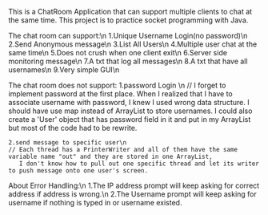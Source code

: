 This is a ChatRoom Application that can support multiple clients to chat at the same time.
This project is to practice socket programming with Java.

The chat room can support:\n
	1.Unique Username Login(no password)\n
	2.Send Anonymous message\n
	3.List All Users\n
	4.Multiple user chat at the same time\n
	5.Does not crush when one client exit\n
	6.Server side monitoring message\n
	7.A txt that log all messages\n
	8.A txt that have all usernames\n
	9.Very simple GUI\n

The chat room does not support:
	1.password Login \n
	// I forget to implement password at the first place. When I realized that I have to associate username with password,
	   I knew I used wrong data structure. I should have use map instead of ArrayList to store usernames. I could also
	   create a 'User' object that has password field in it and put in my ArrayList but most of the code had to be rewrite.
	   
	2.send message to specific user\n
	// Each thread has a PrinterWriter and all of them have the same variable name "out" and they are stored in one ArrayList, 
	   I don't know how to pull out one specific thread and let its writer to push message onto one user's screen.

	
About Error Handling:\n
	1.The IP address prompt will keep asking for correct address if address is wrong.\n
	2.The Username prompt will keep asking for username if nothing is typed in or 		username existed.
	
	   
	
